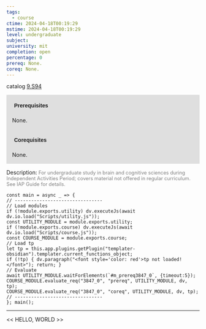 ```yaml
---
tags:
  - course
ctime: 2024-04-18T00:19:29
mstime: 2024-04-18T00:19:29
level: undergraduate
subject: 
university: mit
completion: open
percentage: 0
prereq: None.
coreq: None.
---
```


catalog [9.S94](http://student.mit.edu/catalog/m9b.html#9.S94)

<span style="display: block; padding: 15px; background-color: rgb(100, 100, 100, 0.2);"><font id="m_prereq3847_0" style="display: block; font-family: Arial, sans-serif; font-weight: bold; padding: 5px">Prerequisites</font><br><span id="prereq3847_0">None.</span></span>
<span style="display: block; padding: 15px; background-color: rgb(100, 100, 100, 0.2);"><font id="m_coreq3847_0" style="display: block; font-family: Arial, sans-serif; font-weight: bold; padding: 5px">Corequisites</font><br><span id="coreq3847_0">None.</span></span>

<font style="">Description:</font>
<font style="color: grey; font-size: 0.8rem;">For undergraduate study in brain and cognitive sciences during Independent Activities Period; covers material not offered in regular curriculum. See IAP Guide for details.</font>

```dataviewjs
const main = async _ => {
// --------------------------------
// Load modules
if (!module.exports.utility) dv.executeJs(await dv.io.load("Scripts/utility.js"));
const UTILITY_MODULE = module.exports.utility;
if (!module.exports.course) dv.executeJs(await dv.io.load("Scripts/course.js"));
const COURSE_MODULE = module.exports.course;
// Load tp
let tp = this.app.plugins.getPlugin("templater-obsidian").templater.current_functions_object;
if (!tp) { dv.paragraph("<font style='color: red'>tp not loaded!</font>"); return; }
// Evaluate
await UTILITY_MODULE.waitForElements(`#m_prereq3847_0`, {timeout:5});
COURSE_MODULE.evaluate_req("3847_0", "prereq", UTILITY_MODULE, dv, tp);
COURSE_MODULE.evaluate_req("3847_0", "coreq", UTILITY_MODULE, dv, tp);
// --------------------------------
}; main();
```

---

<< HELLO, WORLD >>
